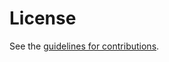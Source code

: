 # License

See the
[guidelines for contributions](https://github.com/ichdasich/draft-fiebig-grow-norovcom/blob/main/CONTRIBUTING.md).
